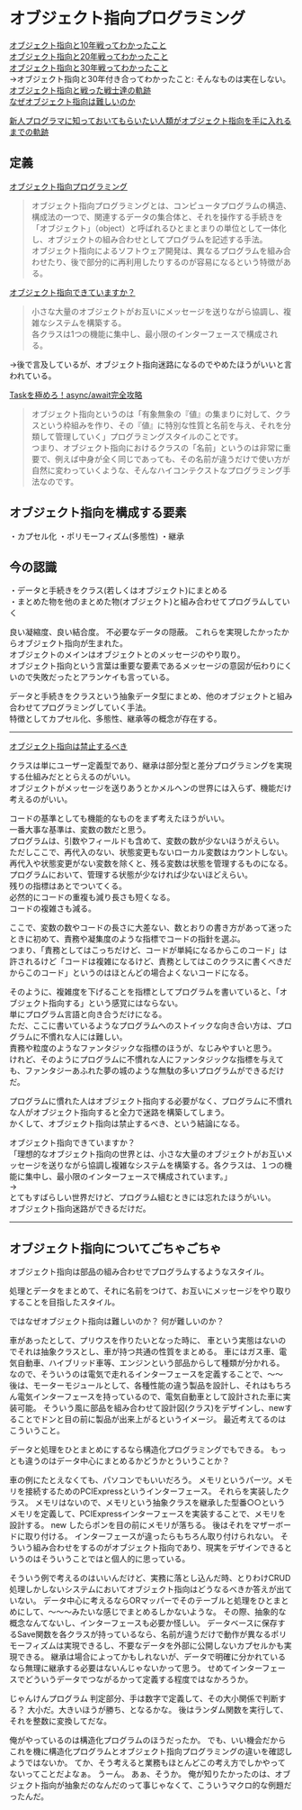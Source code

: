 # オブジェクト指向プログラミング

[オブジェクト指向と10年戦ってわかったこと](https://qiita.com/tutinoco/items/6952b01e5fc38914ec4e)  
[オブジェクト指向と20年戦ってわかったこと](https://qiita.com/shibukawa/items/2698b980933367ad93b4)  
[オブジェクト指向と30年戦ってわかったこと](https://twitter.com/yukihiro_matz/status/730032023163691009)  
→オブジェクト指向と30年付き合ってわかったこと: そんなものは実在しない。  
[オブジェクト指向と戦った戦士達の軌跡](http://nmksb.seesaa.net/article/437810253.html)  
[なぜオブジェクト指向は難しいのか](https://qiita.com/tutinoco/items/7f7568cc7dbf7e2276c8)  

[新人プログラマに知っておいてもらいたい人類がオブジェクト指向を手に入れるまでの軌跡](https://qiita.com/hirokidaichi/items/591ad96ab12938878fe1)  

## 定義

[オブジェクト指向プログラミング](https://e-words.jp/w/%E3%82%AA%E3%83%96%E3%82%B8%E3%82%A7%E3%82%AF%E3%83%88%E6%8C%87%E5%90%91%E3%83%97%E3%83%AD%E3%82%B0%E3%83%A9%E3%83%9F%E3%83%B3%E3%82%B0.html)  

>オブジェクト指向プログラミングとは、コンピュータプログラムの構造、構成法の一つで、関連するデータの集合体と、それを操作する手続きを「オブジェクト」（object）と呼ばれるひとまとまりの単位として一体化し、オブジェクトの組み合わせとしてプログラムを記述する手法。  
オブジェクト指向によるソフトウェア開発は、異なるプログラムを組み合わせたり、後で部分的に再利用したりするのが容易になるという特徴がある。  

[オブジェクト指向できていますか？](https://www.slideshare.net/MoriharuOhzu/ss-14083300)  
>小さな大量のオブジェクトがお互いにメッセージを送りながら協調し、複雑なシステムを構築する。  
各クラスは1つの機能に集中し、最小限のインターフェースで構成される。  

→後で言及しているが、オブジェクト指向迷路になるのでやめたほうがいいと言われている。  

[Taskを極めろ！async/await完全攻略](https://qiita.com/acple@github/items/8f63aacb13de9954c5da)  
>オブジェクト指向というのは「有象無象の『値』の集まりに対して、クラスという枠組みを作り、その『値』に特別な性質と名前を与え、それを分類して管理していく」プログラミングスタイルのことです。  
つまり、オブジェクト指向におけるクラスの「名前」というのは非常に重要で、例えば中身が全く同じであっても、その名前が違うだけで使い方が自然に変わっていくような、そんなハイコンテクストなプログラミング手法なのです。  

## オブジェクト指向を構成する要素

・カプセル化
・ポリモーフィズム(多態性)
・継承

## 今の認識

・データと手続きをクラス(若しくはオブジェクト)にまとめる  
・まとめた物を他のまとめた物(オブジェクト)と組み合わせてプログラムしていく  

良い凝縮度、良い結合度。
不必要なデータの隠蔽。
これらを実現したかったからオブジェクト指向が生まれた。  
オブジェクトのメインはオブジェクトとのメッセージのやり取り。  
オブジェクト指向という言葉は重要な要素であるメッセージの意図が伝わりにくいので失敗だったとアランケイも言っている。  

データと手続きをクラスという抽象データ型にまとめ、他のオブジェクトと組み合わせてプログラミングしていく手法。  
特徴としてカプセル化、多態性、継承等の概念が存在する。  

---

[オブジェクト指向は禁止するべき](https://nowokay.hatenablog.com/entry/20140718/1405691217)  

クラスは単にユーザー定義型であり、継承は部分型と差分プログラミングを実現する仕組みだととらえるのがいい。  
オブジェクトがメッセージを送りあうとかメルヘンの世界には入らず、機能だけ考えるのがいい。  

コードの基準としても機能的なものをまず考えたほうがいい。  
一番大事な基準は、変数の数だと思う。  
プログラムは、引数やフィールドも含めて、変数の数が少ないほうがえらい。  
ただしここで、再代入のない、状態変更もないローカル変数はカウントしない。  
再代入や状態変更がない変数を除くと、残る変数は状態を管理するものになる。  
プログラムにおいて、管理する状態が少なければ少ないほどえらい。  
残りの指標はあとでついてくる。  
必然的にコードの重複も減り長さも短くなる。  
コードの複雑さも減る。  

ここで、変数の数やコードの長さに大差ない、数とおりの書き方があって迷ったときに初めて、責務や凝集度のような指標でコードの指針を選ぶ。  
つまり、「責務としてはこっちだけど、コードが単純になるからこのコード」は許されるけど「コードは複雑になるけど、責務としてはこのクラスに書くべきだからこのコード」というのはほとんどの場合よくないコードになる。  

そのように、複雑度を下げることを指標としてプログラムを書いていると、「オブジェクト指向する」という感覚にはならない。  
単にプログラム言語と向き合うだけになる。  
ただ、ここに書いているようなプログラムへのストイックな向き合い方は、プログラムに不慣れな人には難しい。  
責務や粒度のようなファンタジックな指標のほうが、なじみやすいと思う。  
けれど、そのようにプログラムに不慣れな人にファンタジックな指標を与えても、ファンタジーあふれた夢の城のような無駄の多いプログラムができるだけだ。  

プログラムに慣れた人はオブジェクト指向する必要がなく、プログラムに不慣れな人がオブジェクト指向すると全力で迷路を構築してしまう。  
かくして、オブジェクト指向は禁止するべき、という結論になる。  

オブジェクト指向できていますか？  
「理想的なオブジェクト指向の世界とは、小さな大量のオブジェクトがお互いメッセージを送りながら協調し複雑なシステムを構築する。各クラスは、１つの機能に集中し、最小限のインターフェースで構成されています。」  
→  
とてもすばらしい世界だけど、プログラム組むときには忘れたほうがいい。  
オブジェクト指向迷路ができるだけだ。  

---

## オブジェクト指向についてごちゃごちゃ

オブジェクト指向は部品の組み合わせでプログラムするようなスタイル。

処理とデータをまとめて、それに名前をつけて、お互いにメッセージをやり取りすることを目指したスタイル。

ではなぜオブジェクト指向は難しいのか？
何が難しいのか？


車があったとして、プリウスを作りたいとなった時に、
車という実態はないのでそれは抽象クラスとし、車が持つ共通の性質をまとめる。
車にはガス車、電気自動車、ハイブリッド車等、エンジンという部品からして種類が分かれる。
なので、そういうのは電気で走れるインターフェースを定義することで、～～
後は、モーターモジュールとして、各種性能の違う製品を設計し、それはもちろん電気インターフェースを持っているので、電気自動車として設計された車に実装可能。
そういう風に部品を組み合わせて設計図(クラス)をデザインし、newすることでドンと目の前に製品が出来上がるというイメージ。
最近考えてるのはこういうこと。

データと処理をひとまとめにするなら構造化プログラミングでもできる。
もっとも違うのはデータ中心にまとめるかどうかとういうことか？

車の例にたとえなくても、パソコンでもいいだろう。
メモリというパーツ。メモリを接続するためのPCIExpressというインターフェース。
それらを実装したクラス。
メモリはないので、メモリという抽象クラスを継承した型番○○というメモリを定義して、PCIExpressインターフェースを実装することで、メモリを設計する。
new したらポンを目の前にメモリが落ちる。
後はそれをマザーボードに取り付ける。
インターフェースが違ったらもちろん取り付けられない。
そういう組み合わせをするのがオブジェクト指向であり、現実をデザインできるというのはそういうことではと個人的に思っている。

そういう例で考えるのはいいんだけど、実務に落とし込んだ時、とりわけCRUD処理しかしないシステムにおいてオブジェクト指向はどうなるべきか答えが出ていない。
データ中心に考えるならORマッパーでそのテーブルと処理をひとまとめにして、～～～みたいな感じでまとめるしかないような。
その際、抽象的な概念なんてないし、インターフェースも必要か怪しい。
データベースに保存するSave関数を各クラスが持っているなら、名前が違うだけで動作が異なるポリモーフィズムは実現できるし、不要なデータを外部に公開しないカプセルかも実現できる。
継承は場合によってかもしれないが、データで明確に分かれているなら無理に継承する必要はないんじゃないかって思う。
せめてインターフェースでどういうデータでつながるかって定義する程度ではなかろうか。



じゃんけんプログラム
判定部分、手は数字で定義して、その大小関係で判断する？
大小だ。大きいほうが勝ち、となるかな。
後はランダム関数を実行して、それを整数に変換してだな。

俺がやっているのは構造化プログラムのほうだったか。
でも、いい機会だからこれを機に構造化プログラムとオブジェクト指向プログラミングの違いを確認しようではないか。
てか、そう考えると業務もほとんどこの考え方でしかやってないってことだよなぁ。
うーん。
あぁ、そうか。
俺が知りたかったのは、オブジェクト指向が抽象だのなんだのって事じゃなくて、こういうマクロ的な例題だったんだ。
